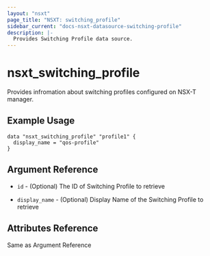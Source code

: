 ```yaml
---
layout: "nsxt"
page_title: "NSXT: switching_profile"
sidebar_current: "docs-nsxt-datasource-switching-profile"
description: |-
  Provides Switching Profile data source.
---
```


# nsxt_switching_profile

Provides infromation about switching profiles configured on NSX-T manager.

## Example Usage

```
data "nsxt_switching_profile" "profile1" {
  display_name = "qos-profile"
}
```

## Argument Reference

* `id` - (Optional) The ID of Switching Profile to retrieve

* `display_name` - (Optional) Display Name of the Switching Profile to retrieve

## Attributes Reference

Same as Argument Reference
